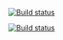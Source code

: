 

[![Build status](https://ci.appveyor.com/api/projects/status/21et4wcr4bqgq7ck?svg=true)](https://ci.appveyor.com/project/MKutsenkov/api-ci-121-122)


[![Build status](https://ci.appveyor.com/api/projects/status/21et4wcr4bqgq7ck/branch/master?svg=true)](https://ci.appveyor.com/project/MKutsenkov/api-ci-121-122/branch/master)

